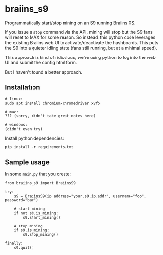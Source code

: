 # braiins_s9
Programmatically start/stop mining on an S9 running Braiins OS.

If you issue a `stop` command via the API, mining will stop but the S9 fans will reset to MAX for some reason. So instead, this python code leverages the existing Braiins web UI to activate/deactivate the hashboards. This puts the S9 into a quieter idling state (fans still running, but at a minimal speed).

This approach is kind of ridiculous; we're using python to log into the web UI and submit the config html form.

But I haven't found a better approach.


## Installation
```
# linux:
sudo apt install chromium-chromedriver xvfb

# mac:
??? (sorry, didn't take great notes here)

# windows:
(didn't even try)
```

Install python dependencies:
```
pip install -r requirements.txt
```

## Sample usage
In some `main.py` that you create:
```
from braiins_s9 import BraiinsS9

try:
    s9 = BraiinsS9(ip_address="your.s9.ip.addr", username="foo", password="bar")

    # start mining
    if not s9.is_mining:
        s9.start_mining()

    # stop mining
    if s9.is_mining:
        s9.stop_mining()

finally:
    s9.quit()
```
